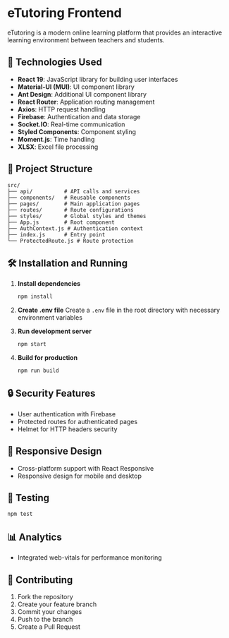# eTutoring Frontend

eTutoring is a modern online learning platform that provides an interactive learning environment between teachers and students.

## 🚀 Technologies Used

- **React 19**: JavaScript library for building user interfaces
- **Material-UI (MUI)**: UI component library
- **Ant Design**: Additional UI component library
- **React Router**: Application routing management
- **Axios**: HTTP request handling
- **Firebase**: Authentication and data storage
- **Socket.IO**: Real-time communication
- **Styled Components**: Component styling
- **Moment.js**: Time handling
- **XLSX**: Excel file processing

## 📁 Project Structure

```
src/
├── api/          # API calls and services
├── components/   # Reusable components
├── pages/        # Main application pages
├── routes/       # Route configurations
├── styles/       # Global styles and themes
├── App.js        # Root component
├── AuthContext.js # Authentication context
├── index.js      # Entry point
└── ProtectedRoute.js # Route protection
```

## 🛠️ Installation and Running

1. **Install dependencies**
   ```bash
   npm install
   ```

2. **Create .env file**
   Create a `.env` file in the root directory with necessary environment variables

3. **Run development server**
   ```bash
   npm start
   ```

4. **Build for production**
   ```bash
   npm run build
   ```

## 🔒 Security Features

- User authentication with Firebase
- Protected routes for authenticated pages
- Helmet for HTTP headers security

## 📱 Responsive Design

- Cross-platform support with React Responsive
- Responsive design for mobile and desktop

## 🧪 Testing

```bash
npm test
```

## 📊 Analytics

- Integrated web-vitals for performance monitoring

## 🤝 Contributing

1. Fork the repository
2. Create your feature branch
3. Commit your changes
4. Push to the branch
5. Create a Pull Request
